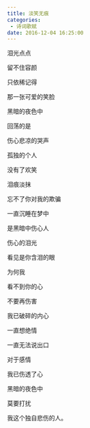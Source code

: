 ```yaml
---
title: 淡笑无痕
categories:
 - 诗词歌赋
date: 2016-12-04 16:25:00
---
```




泪光点点

留不住容颜

只依稀记得

那一张可爱的笑脸

黑暗的夜色中

回荡的是

伤心悲凉的哭声

孤独的个人

没有了欢笑

泪痕淡抹

忘不了你对我的欺骗

一直沉睡在梦中

是黑暗中伤心人

伤心的泪光

看见是你含泪的眼

为何我

看不到你的心

不要再伤害

我已破碎的内心

一直想绝情

一直无法说出口

对于感情

我已伤透了心

黑暗的夜色中

莫要打扰

我这个独自悲伤的人。
